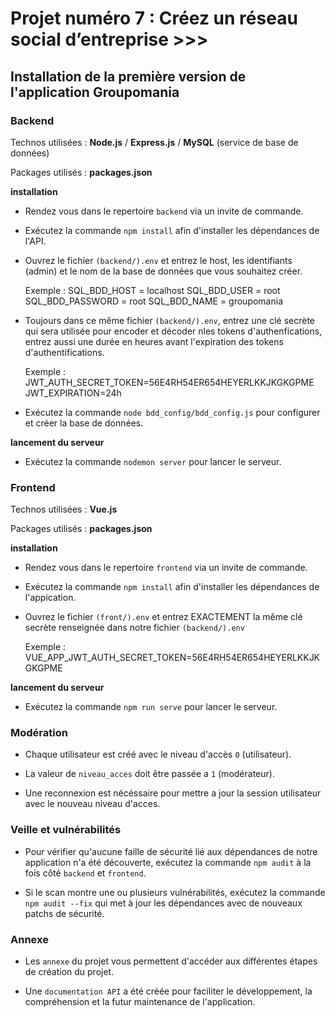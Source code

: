 # Projet numéro 7 : Créez un réseau social d’entreprise >>>

## Installation de la première version de l'application Groupomania



### Backend

Technos utilisées : **Node.js** / **Express.js** / **MySQL** (service de base de données)

Packages utilisés : **packages.json**

__installation__

-   Rendez vous dans le repertoire `backend` via un invite de commande.

-   Exécutez la commande `npm install` afin d'installer les dépendances de l'API.

-   Ouvrez le fichier `(backend/).env` et entrez le host, les identifiants (admin) et le nom de la base de données que vous souhaitez créer.

    Exemple :   SQL_BDD_HOST = localhost
                SQL_BDD_USER = root
                SQL_BDD_PASSWORD = root
                SQL_BDD_NAME = groupomania    

-   Toujours dans ce même fichier `(backend/).env`, entrez une clé secrète qui sera utilisée pour encoder et décoder nles tokens d'authenfications, entrez aussi une durée en heures avant l'expiration des tokens d'authentifications.

    Exemple :   JWT_AUTH_SECRET_TOKEN=56E4RH54ER654HEYERLKKJKGKGPME
                JWT_EXPIRATION=24h

-   Exécutez la commande `node bdd_config/bdd_config.js` pour configurer et créer la base de données.

__lancement du serveur__

-   Exécutez la commande `nodemon server` pour lancer le serveur.



### Frontend

Technos utilisées : **Vue.js**

Packages utilisés : **packages.json**

__installation__

-   Rendez vous dans le repertoire `frontend` via un invite de commande.

-   Exécutez la commande `npm install` afin d'installer les dépendances de l'appication.

-   Ouvrez le fichier `(front/).env` et entrez EXACTEMENT la même clé secrète renseignée dans notre fichier `(backend/).env`

    Exemple :   VUE_APP_JWT_AUTH_SECRET_TOKEN=56E4RH54ER654HEYERLKKJKGKGPME

__lancement du serveur__

-   Exécutez la commande `npm run serve` pour lancer le serveur.


### Modération

-   Chaque utilisateur est créé avec le niveau d'accès `0` (utilisateur).

-   La valeur de `niveau_acces` doit être passée a `1` (modérateur).

-   Une reconnexion est nécéssaire pour mettre a jour la session utilisateur avec le nouveau niveau d'acces.



### Veille et vulnérabilités

-   Pour vérifier qu'aucune faille de sécurité lié aux dépendances de notre application n'a été découverte, exécutez la commande `npm audit` à la fois côté `backend` et `frontend`.

-   Si le scan montre une ou plusieurs vulnérabilités, exécutez la commande `npm audit --fix` qui met à jour les dépendances avec de nouveaux patchs de sécurité.



### Annexe

-   Les `annexe` du projet vous permettent d'accéder aux différentes étapes de création du projet.

-   Une `documentation API` a été créée pour faciliter le développement, la compréhension et la futur maintenance de l'application.